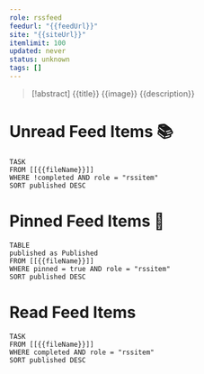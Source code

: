 ```yaml
---
role: rssfeed
feedurl: "{{feedUrl}}"
site: "{{siteUrl}}"
itemlimit: 100
updated: never
status: unknown
tags: []
---
```

> [!abstract] {{title}}
> {{image}}
> {{description}}

# Unread Feed Items 📚
~~~dataview
TASK
FROM [[{{fileName}}]]
WHERE !completed AND role = "rssitem"
SORT published DESC
~~~

# Pinned Feed Items 📌
~~~dataview
TABLE
published as Published
FROM [[{{fileName}}]]
WHERE pinned = true AND role = "rssitem"
SORT published DESC
~~~

# Read Feed Items
~~~dataview
TASK
FROM [[{{fileName}}]]
WHERE completed AND role = "rssitem"
SORT published DESC
~~~
